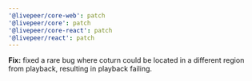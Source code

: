 ```yaml
---
'@livepeer/core-web': patch
'@livepeer/core': patch
'@livepeer/core-react': patch
'@livepeer/react': patch
---
```


**Fix:** fixed a rare bug where coturn could be located in a different region from playback, resulting in playback failing.
